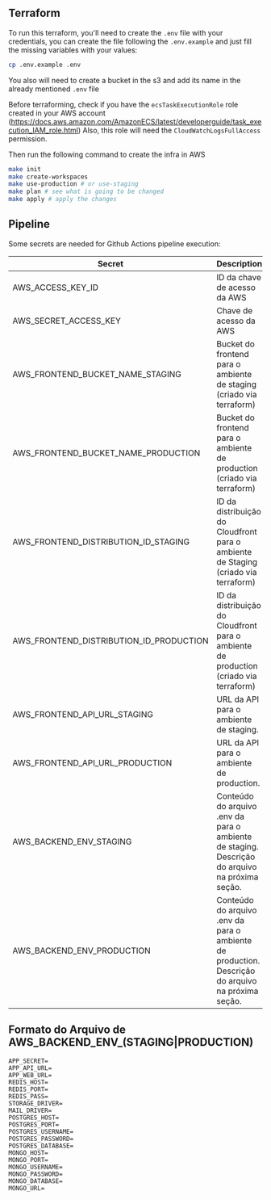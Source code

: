 ## Terraform

To run this terraform, you'll need to create the `.env` file with your credentials, you can create the file following the `.env.example` and just fill the missing variables with your values:

```sh
cp .env.example .env
```

You also will need to create a bucket in the s3 and add its name in the already mentioned `.env` file

Before terraforming, check if you have the `ecsTaskExecutionRole` role created in your AWS account (https://docs.aws.amazon.com/AmazonECS/latest/developerguide/task_execution_IAM_role.html)
Also, this role will need the `CloudWatchLogsFullAccess` permission.

Then run the following command to create the infra in AWS

```sh
make init
make create-workspaces
make use-production # or use-staging
make plan # see what is going to be changed
make apply # apply the changes
```

## Pipeline
Some secrets are needed for Github Actions pipeline execution:

|Secret|Description|
|--|--|
|AWS_ACCESS_KEY_ID|ID da chave de acesso da AWS|
|AWS_SECRET_ACCESS_KEY|Chave de acesso da AWS|
|AWS_FRONTEND_BUCKET_NAME_STAGING|Bucket do frontend para o ambiente de staging  (criado via terraform)|
|AWS_FRONTEND_BUCKET_NAME_PRODUCTION|Bucket do frontend para o ambiente de production (criado via terraform)|
|AWS_FRONTEND_DISTRIBUTION_ID_STAGING|ID da distribuição do Cloudfront para o ambiente de Staging (criado via terraform)|
|AWS_FRONTEND_DISTRIBUTION_ID_PRODUCTION|ID da distribuição do Cloudfront para o ambiente de production (criado via terraform)|
|AWS_FRONTEND_API_URL_STAGING|URL da API para o ambiente de staging.|
|AWS_FRONTEND_API_URL_PRODUCTION|URL da API para o ambiente de production.|
|AWS_BACKEND_ENV_STAGING|Conteúdo do arquivo .env da para o ambiente de staging. Descrição do arquivo na próxima seção.|
|AWS_BACKEND_ENV_PRODUCTION|Conteúdo do arquivo .env da para o ambiente de production. Descrição do arquivo na próxima seção.|

## Formato do Arquivo de AWS_BACKEND_ENV_(STAGING|PRODUCTION)

```
APP_SECRET=
APP_API_URL=
APP_WEB_URL=
REDIS_HOST=
REDIS_PORT=
REDIS_PASS=
STORAGE_DRIVER=
MAIL_DRIVER=
POSTGRES_HOST=
POSTGRES_PORT=
POSTGRES_USERNAME=
POSTGRES_PASSWORD=
POSTGRES_DATABASE=
MONGO_HOST=
MONGO_PORT=
MONGO_USERNAME=
MONGO_PASSWORD=
MONGO_DATABASE=
MONGO_URL=
```
